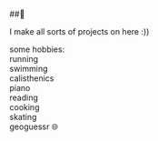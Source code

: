 ##👋

I make all sorts of projects on here :))

some hobbies: <br />
running <br /> 
swimming <br />
calisthenics <br />
piano <br />
reading <br />
cooking <br />
skating <br />
geoguessr 🌐 <br /> 

<!--
**dave-grave/dave-grave** is a ✨ _special_ ✨ repository because its `README.md` (this file) appears on your GitHub profile.

Here are some ideas to get you started:

- 🔭 I’m currently working on ...
- 🌱 I’m currently learning ...
- 👯 I’m looking to collaborate on ...
- 🤔 I’m looking for help with ...
- 💬 Ask me about ...
- 📫 How to reach me: ...
- 😄 Pronouns: ...
- ⚡ Fun fact: ...
-->
